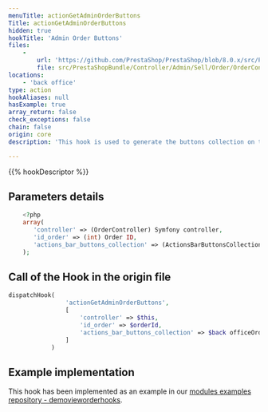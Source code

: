 ```yaml
---
menuTitle: actionGetAdminOrderButtons
Title: actionGetAdminOrderButtons
hidden: true
hookTitle: 'Admin Order Buttons'
files:
    -
        url: 'https://github.com/PrestaShop/PrestaShop/blob/8.0.x/src/PrestaShopBundle/Controller/Admin/Sell/Order/OrderController.php'
        file: src/PrestaShopBundle/Controller/Admin/Sell/Order/OrderController.php
locations:
    - 'back office'
type: action
hookAliases: null
hasExample: true
array_return: false
check_exceptions: false
chain: false
origin: core
description: 'This hook is used to generate the buttons collection on the order view page (see ActionsBarButtonsCollection)'

---
```


{{% hookDescriptor %}}

## Parameters details

```php
    <?php
    array(
       'controller' => (OrderController) Symfony controller,
       'id_order' => (int) Order ID,
       'actions_bar_buttons_collection' => (ActionsBarButtonsCollection) Collection of ActionsBarButtonInterface
    );
```

## Call of the Hook in the origin file

```php
dispatchHook(
                'actionGetAdminOrderButtons',
                [
                    'controller' => $this,
                    'id_order' => $orderId,
                    'actions_bar_buttons_collection' => $back officeOrderButtons,
                ]
            )
```

## Example implementation

This hook has been implemented as an example in our [modules examples repository - demovieworderhooks](https://github.com/PrestaShop/example-modules/tree/master/demovieworderhooks).
